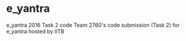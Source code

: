 # e_yantra
e_yantra 2016 Task 2 code
Team 2760's code submission (Task 2) for e_yantra hosted by IITB
